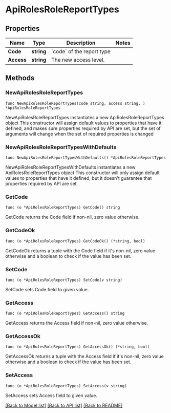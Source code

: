 # ApiRolesRoleReportTypes

## Properties

Name | Type | Description | Notes
------------ | ------------- | ------------- | -------------
**Code** | **string** | &#x60;code&#x60; of the report type | 
**Access** | **string** | The new access level. | 

## Methods

### NewApiRolesRoleReportTypes

`func NewApiRolesRoleReportTypes(code string, access string, ) *ApiRolesRoleReportTypes`

NewApiRolesRoleReportTypes instantiates a new ApiRolesRoleReportTypes object
This constructor will assign default values to properties that have it defined,
and makes sure properties required by API are set, but the set of arguments
will change when the set of required properties is changed

### NewApiRolesRoleReportTypesWithDefaults

`func NewApiRolesRoleReportTypesWithDefaults() *ApiRolesRoleReportTypes`

NewApiRolesRoleReportTypesWithDefaults instantiates a new ApiRolesRoleReportTypes object
This constructor will only assign default values to properties that have it defined,
but it doesn't guarantee that properties required by API are set

### GetCode

`func (o *ApiRolesRoleReportTypes) GetCode() string`

GetCode returns the Code field if non-nil, zero value otherwise.

### GetCodeOk

`func (o *ApiRolesRoleReportTypes) GetCodeOk() (*string, bool)`

GetCodeOk returns a tuple with the Code field if it's non-nil, zero value otherwise
and a boolean to check if the value has been set.

### SetCode

`func (o *ApiRolesRoleReportTypes) SetCode(v string)`

SetCode sets Code field to given value.


### GetAccess

`func (o *ApiRolesRoleReportTypes) GetAccess() string`

GetAccess returns the Access field if non-nil, zero value otherwise.

### GetAccessOk

`func (o *ApiRolesRoleReportTypes) GetAccessOk() (*string, bool)`

GetAccessOk returns a tuple with the Access field if it's non-nil, zero value otherwise
and a boolean to check if the value has been set.

### SetAccess

`func (o *ApiRolesRoleReportTypes) SetAccess(v string)`

SetAccess sets Access field to given value.



[[Back to Model list]](../README.md#documentation-for-models) [[Back to API list]](../README.md#documentation-for-api-endpoints) [[Back to README]](../README.md)


